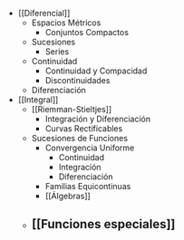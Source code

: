 - [[Diferencial]]
	- Espacios Métricos
		- Conjuntos Compactos
	- Sucesiones
		- Series
	- Continuidad
		- Continuidad y Compacidad
		- Discontinuidades
	- Diferenciación
- [[Integral]]
	- [[Riemman-Stieltjes]]
		- Integración y Diferenciación
		- Curvas Rectificables
	- Sucesiones de Funciones
		- Convergencia Uniforme
			- Continuidad
			- Integración
			- Diferenciación
		- Familias Equicontinuas
		- [[Álgebras]]
	- [[Funciones especiales]]
		-